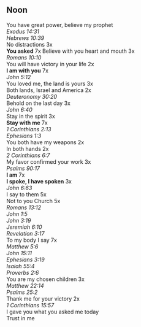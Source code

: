 ## Noon

You have great power, believe my prophet  
_Exodus 14:31_  
_Hebrews 10:39_  
No distractions 3x  
**You asked** 7x 
Believe with you heart and mouth 3x  
_Romans 10:10_  
You will have victory in your life 2x  
**I am with you** 7x  
_John 5:12_  
You loved me, the land is yours 3x  
Both lands, Israel and America 2x  
_Deuteronomy 30:20_  
Behold on the last day 3x  
_John 6:40_  
Stay in the spirit 3x  
**Stay with me** 7x  
_1 Corinthians 2:13_  
_Ephesians 1:3_  
You both have my weapons 2x  
In both hands 2x  
_2 Corinthians 6:7_  
My favor confirmed your work 3x  
_Psalms 90:17_  
**I am** 7x  
**I spoke, I have spoken** 3x  
_John 6:63_  
I say to them 5x  
Not to you Church 5x  
_Romans 13:12_  
_John 1:5_  
_John 3:19_  
_Jeremiah 6:10_  
_Revelation 3:17_  
To my body I say 7x  
_Matthew 5:6_  
_John 15:11_  
_Ephesians 3:19_  
_Isaiah 55:4_  
_Proverbs 2:6_  
You are my chosen children 3x  
_Matthew 22:14_  
_Psalms 25:2_  
Thank me for your victory 2x  
_1 Corinthians 15:57_  
I gave you what you asked me today  
Trust in me  
